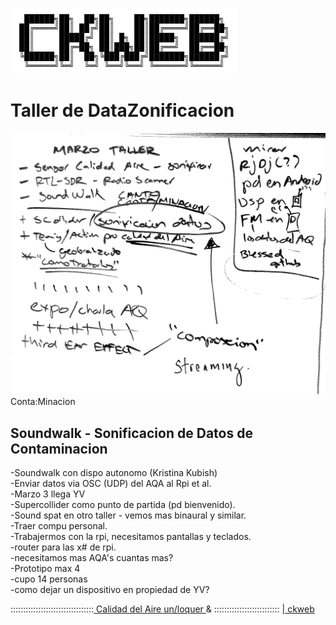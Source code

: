 <img src="https://raw.githubusercontent.com/alejoduque/DataZonContaMinacion/master/ckweb_ansi.png" /> <br>

# Taller de DataZonificacion

<img src="https://raw.githubusercontent.com/alejoduque/DataZonContaMinacion/master/borrador1.png" /> <br>
Conta:Minacion

## Soundwalk - Sonificacion de Datos de Contaminacion



-Soundwalk con dispo autonomo (Kristina Kubish)<br>
-Enviar datos via OSC (UDP) del AQA al Rpi et al.<br>
-Marzo 3 llega YV <br>
-Supercollider como punto de partida (pd bienvenido).<br>
-Sound spat en otro taller - vemos mas binaural y similar.<br>
-Traer compu personal.<br>
-Trabajermos con la rpi, necesitamos pantallas y teclados.<br>
-router para las x# de rpi.<br>
-necesitamos mas AQA's cuantas mas?<br>
-Prototipo max 4 <br>
-cupo 14 personas<br>
-como dejar un dispositivo en propiedad de YV?<br>



:::::::::::::::::::::::::::::::::<a href=https://http://88.99.123.96/agentes-sensores> Calidad del Aire un/loquer </a> &
:::::::::::::::::::::::::: <a href=https://ckweb.gov.co/> | ckweb </a>

